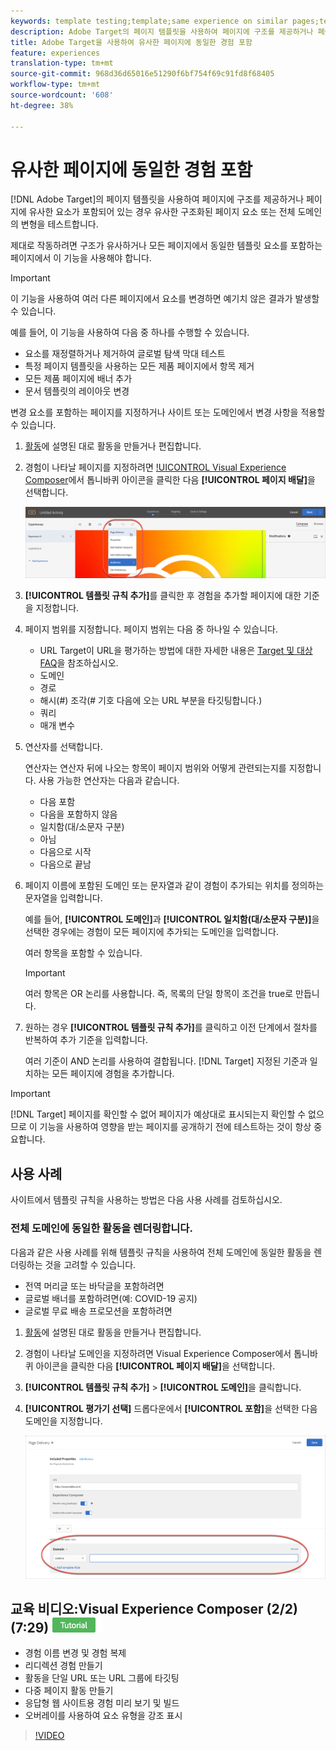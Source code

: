 ```yaml
---
keywords: template testing;template;same experience on similar pages;template test
description: Adobe Target의 페이지 템플릿을 사용하여 페이지에 구조를 제공하거나 페이지에 유사한 요소가 포함되어 있는 경우 유사한 구조화된 페이지 요소의 변형을 테스트합니다.
title: Adobe Target을 사용하여 유사한 페이지에 동일한 경험 포함
feature: experiences
translation-type: tm+mt
source-git-commit: 968d36d65016e51290f6bf754f69c91fd8f68405
workflow-type: tm+mt
source-wordcount: '608'
ht-degree: 38%

---
```



# 유사한 페이지에 동일한 경험 포함

[!DNL Adobe Target]의 페이지 템플릿을 사용하여 페이지에 구조를 제공하거나 페이지에 유사한 요소가 포함되어 있는 경우 유사한 구조화된 페이지 요소 또는 전체 도메인의 변형을 테스트합니다.

제대로 작동하려면 구조가 유사하거나 모든 페이지에서 동일한 템플릿 요소를 포함하는 페이지에서 이 기능을 사용해야 합니다.

>[!IMPORTANT]
>
>이 기능을 사용하여 여러 다른 페이지에서 요소를 변경하면 예기치 않은 결과가 발생할 수 있습니다.

예를 들어, 이 기능을 사용하여 다음 중 하나를 수행할 수 있습니다.

* 요소를 재정렬하거나 제거하여 글로벌 탐색 막대 테스트
* 특정 페이지 템플릿을 사용하는 모든 제품 페이지에서 항목 제거
* 모든 제품 페이지에 배너 추가
* 문서 템플릿의 레이아웃 변경

변경 요소를 포함하는 페이지를 지정하거나 사이트 또는 도메인에서 변경 사항을 적용할 수 있습니다.

1. [활동](/help/c-activities/activities.md#concept_D317A95A1AB54674BA7AB65C7985BA03)에 설명된 대로 활동을 만들거나 편집합니다.

1. 경험이 나타날 페이지를 지정하려면 [!UICONTROL Visual Experience Composer](VEC)에서 톱니바퀴 아이콘을 클릭한 다음 **[!UICONTROL 페이지 배달]**&#x200B;을 선택합니다.

   ![톱니바퀴 아이콘 > 페이지 배달](/help/c-experiences/c-visual-experience-composer/assets/icon-gear.png)

1. **[!UICONTROL 템플릿 규칙 추가]**&#x200B;를 클릭한 후 경험을 추가할 페이지에 대한 기준을 지정합니다.

1. 페이지 범위를 지정합니다. 페이지 범위는 다음 중 하나일 수 있습니다.

   * URL Target이 URL을 평가하는 방법에 대한 자세한 내용은 [Target 및 대상 FAQ](/help/c-target/c-troubleshooting-targets-and-audiences/troubleshooting-targets-and-audiences.md)을 참조하십시오.
   * 도메인
   * 경로
   * 해시(#) 조각(# 기호 다음에 오는 URL 부분을 타깃팅합니다.)
   * 쿼리
   * 매개 변수

1. 연산자를 선택합니다.

   연산자는 연산자 뒤에 나오는 항목이 페이지 범위와 어떻게 관련되는지를 지정합니다. 사용 가능한 연산자는 다음과 같습니다.

   * 다음 포함
   * 다음을 포함하지 않음
   * 일치함(대/소문자 구분)
   * 아님
   * 다음으로 시작
   * 다음으로 끝남

1. 페이지 이름에 포함된 도메인 또는 문자열과 같이 경험이 추가되는 위치를 정의하는 문자열을 입력합니다.

   예를 들어, **[!UICONTROL 도메인]**&#x200B;과 **[!UICONTROL 일치함(대/소문자 구분)]**&#x200B;을 선택한 경우에는 경험이 모든 페이지에 추가되는 도메인을 입력합니다.

   여러 항목을 포함할 수 있습니다.

   >[!IMPORTANT]
   >
   >여러 항목은 OR 논리를 사용합니다. 즉, 목록의 단일 항목이 조건을 true로 만듭니다.

1. 원하는 경우 **[!UICONTROL 템플릿 규칙 추가]**&#x200B;를 클릭하고 이전 단계에서 절차를 반복하여 추가 기준을 입력합니다.

   여러 기준이 AND 논리를 사용하여 결합됩니다. [!DNL Target] 지정된 기준과 일치하는 모든 페이지에 경험을 추가합니다.

>[!IMPORTANT]
>
> [!DNL Target] 페이지를 확인할 수 없어 페이지가 예상대로 표시되는지 확인할 수 없으므로 이 기능을 사용하여 영향을 받는 페이지를 공개하기 전에 테스트하는 것이 항상 중요합니다.

## 사용 사례

사이트에서 템플릿 규칙을 사용하는 방법은 다음 사용 사례를 검토하십시오.

### 전체 도메인에 동일한 활동을 렌더링합니다.

다음과 같은 사용 사례를 위해 템플릿 규칙을 사용하여 전체 도메인에 동일한 활동을 렌더링하는 것을 고려할 수 있습니다.

* 전역 머리글 또는 바닥글을 포함하려면
* 글로벌 배너를 포함하려면(예: COVID-19 공지)
* 글로벌 무료 배송 프로모션을 포함하려면

1. [활동](/help/c-activities/activities.md#concept_D317A95A1AB54674BA7AB65C7985BA03)에 설명된 대로 활동을 만들거나 편집합니다.

1. 경험이 나타날 도메인을 지정하려면 Visual Experience Composer에서 톱니바퀴 아이콘을 클릭한 다음 **[!UICONTROL 페이지 배달]**&#x200B;을 선택합니다.

1. **[!UICONTROL 템플릿 규칙 추가]** > **[!UICONTROL 도메인]**&#x200B;을 클릭합니다.

1. **[!UICONTROL 평가기 선택]** 드롭다운에서 **[!UICONTROL 포함]**&#x200B;을 선택한 다음 도메인을 지정합니다.

   ![도메인이 다음을 포함](/help/c-experiences/c-visual-experience-composer/assets/domain-template-rule.png)

## 교육 비디오:Visual Experience Composer (2/2) (7:29) ![자습서 배지](/help/assets/tutorial.png)

* 경험 이름 변경 및 경험 복제
* 리디렉션 경험 만들기
* 활동을 단일 URL 또는 URL 그룹에 타깃팅
* 다중 페이지 활동 만들기
* 응답형 웹 사이트용 경험 미리 보기 및 빌드
* 오버레이를 사용하여 요소 유형을 강조 표시

>[!VIDEO](https://video.tv.adobe.com/v/17401)